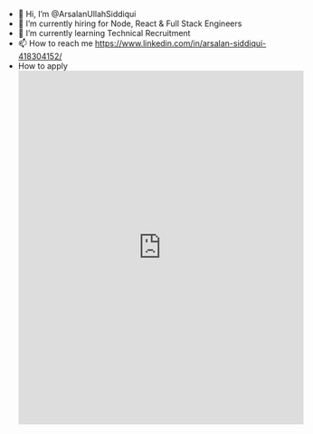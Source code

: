 - 👋 Hi, I’m @ArsalanUllahSiddiqui
- 👀 I’m currently hiring for Node, React & Full Stack Engineers
- 🌱 I’m currently learning Technical Recruitment
- 📫 How to reach me https://www.linkedin.com/in/arsalan-siddiqui-418304152/
- How to apply <iframe src="https://www.linkedin.com/embed/feed/update/urn:li:share:6922554648776048641" height="626" width="504" frameborder="0" allowfullscreen="" title="Embedded post"></iframe>


<!---
ArsalanUllahSiddiqui/ArsalanUllahSiddiqui is a ✨ special ✨ repository because its `README.md` (this file) appears on your GitHub profile.
You can click the Preview link to take a look at your changes.
--->
